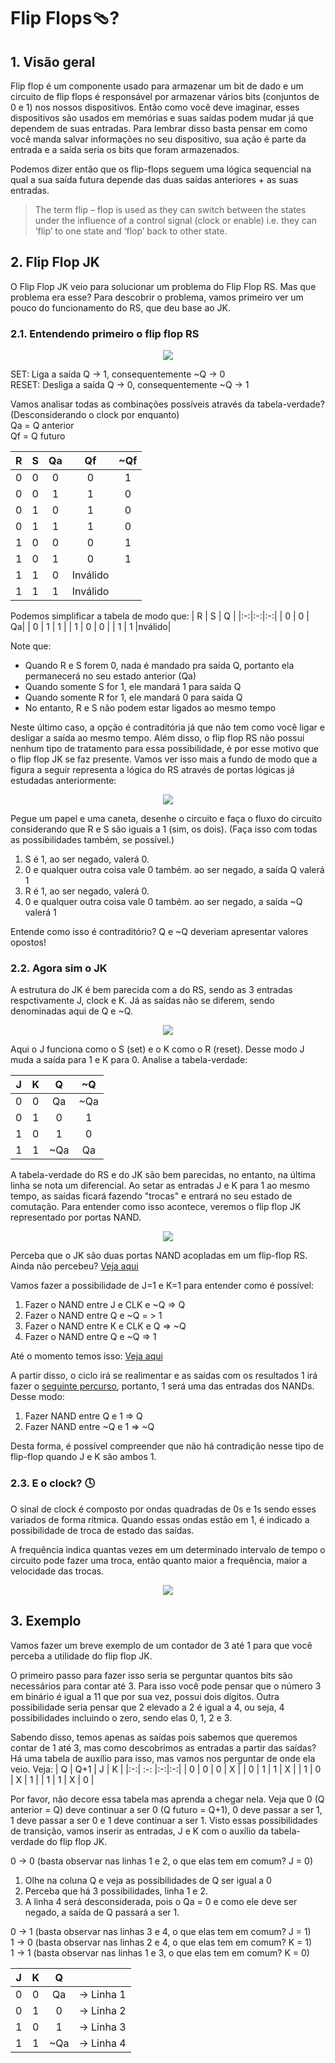 # Flip Flops🩴?

## 1. Visão geral 

Flip flop é um componente usado para armazenar um bit de dado e um circuito de flip flops é responsável por armazenar vários bits (conjuntos de 0 e 1) nos nossos dispositivos. Então como você deve imaginar, esses dispositivos são usados em memórias e suas saídas podem mudar já que dependem de suas entradas. Para lembrar disso basta pensar em como você manda salvar informações no seu dispositivo, sua ação é parte da entrada e a saída seria os bits que foram armazenados. 

Podemos dizer então que os flip-flops seguem uma lógica sequencial na qual a sua saída futura depende das duas saídas anteriores + as suas entradas. 

> The term flip – flop is used as they can switch between the states under the influence of a control signal (clock or enable) i.e. they can ‘flip’ to one state and ‘flop’ back to other state.

## 2. Flip Flop JK

O Flip Flop JK veio para solucionar um problema do Flip Flop RS. Mas que problema era esse?
Para descobrir o problema, vamos primeiro ver um pouco do funcionamento do RS, que deu base ao JK.

### 2.1. Entendendo primeiro o flip flop RS 

<p align="center" width="100%">
  <img src="https://www.electronicshub.org/wp-content/uploads/2015/06/SR-flip-flop-symbol.jpg">
</p>

SET: Liga a saída Q -> 1, consequentemente ~Q -> 0</br>
RESET: Desliga a saída Q -> 0, consequentemente ~Q -> 1

Vamos analisar todas as combinações possíveis através da tabela-verdade? (Desconsiderando o clock por enquanto)<br>
Qa = Q anterior<br>
Qf = Q futuro 

| R | S | Qa | Qf| ~Qf|
| :-|:-:|:-:| :-:| :-:|
| 0 | 0 | 0 | 0 | 1 |
| 0 | 0 | 1 | 1 | 0 |
| 0 | 1 | 0 | 1 | 0 |
| 0 | 1 | 1 | 1 | 0 |
| 1 | 0 | 0 | 0 | 1 |
| 1 | 0 | 1 | 0 | 1 |
| 1 | 1 | 0 |Inválido| 
| 1 | 1 | 1 |Inválido| 

Podemos simplificar a tabela de modo que: 
| R | S | Q |
|:-:|:-:|:-:|
| 0 | 0 | Qa|
| 0 | 1 | 1 |
| 1 | 0 | 0 |
| 1 | 1 |nválido|

Note que:
<ul>
  <li>Quando R e S forem 0, nada é mandado pra saída Q, portanto ela permanecerá no seu estado anterior (Qa)</li>
  <li>Quando somente S for 1, ele mandará 1 para saída Q</li>
  <li>Quando somente R for 1, ele mandará 0 para saída Q</li>
  <li>No entanto, R e S não podem estar ligados ao mesmo tempo</li>
</ul>

Neste último caso, a opção é contraditória já que não tem como você ligar e desligar a saída ao mesmo tempo. Além disso, o flip flop RS não possui nenhum tipo de tratamento para essa possibilidade, é por esse motivo que o flip flop JK se faz presente.
Vamos ver isso mais a fundo de modo que a figura a seguir representa a lógica do RS através de portas lógicas já estudadas anteriormente: 

<p align="center" width="100%">
  <img src="https://www.estudegratis.com.br/images/questoes/a8cd88d3243adf244148.gif">
</p>

Pegue um papel e uma caneta, desenhe o circuito e faça o fluxo do circuito considerando que R e S são iguais a 1 (sim, os dois). (Faça isso com todas as possibilidades também, se possível.)
<ol>
  <li>S é 1, ao ser negado, valerá 0.</li>
  <li>0 e qualquer outra coisa vale 0 também. ao ser negado, a saída Q valerá 1</li>
  <li>R é 1, ao ser negado, valerá 0.</li>
  <li>0 e qualquer outra coisa vale 0 também. ao ser negado, a saída ~Q valerá 1</li>
</ol>

Entende como isso é contraditório? Q e ~Q deveriam apresentar valores opostos!

### 2.2. Agora sim o JK

A estrutura do JK é bem parecida com a do RS, sendo as 3 entradas respctivamente J, clock e K. Já as saídas não se diferem, sendo denominadas aqui de Q e ~Q.
<p align="center" width="100%">
  <img src="https://w7.pngwing.com/pngs/936/789/png-transparent-jk-flip-flop-digital-electronics-electronic-symbol-others-miscellaneous-angle-white-thumbnail.png">
</p>

Aqui o J funciona como o S (set) e o K como o R (reset). Desse modo J muda a saída para 1 e K para 0. Analise a tabela-verdade: 

| J | K | Q | ~Q |
|:-:|:-:|:-:|:-:|
| 0 | 0 | Qa| ~Qa| 
| 0 | 1 | 0 | 1 | 
| 1 | 0 | 1 | 0 |
| 1 | 1 |~Qa| Qa|

A tabela-verdade do RS e do JK são bem parecidas, no entanto, na última linha se nota um diferencial. Ao setar as entradas J e K para 1 ao mesmo tempo, as saídas ficará fazendo "trocas" e entrará no seu estado de comutação. Para entender como isso acontece, veremos o flip flop JK representado por portas NAND.

<p align="center" width="100&">
  <img src="https://ajpeletroinfo.com.br/wp-content/uploads/2020/01/flip-3.png">
</p>

Perceba que o JK são duas portas NAND acopladas em um flip-flop RS. Ainda não percebeu? <a href="https://prnt.sc/x6mG8FwyZz2P" target="_blank" rel="external">Veja aqui</a>

Vamos fazer a possibilidade de J=1 e K=1 para entender como é possível:
<ol>
  <li>Fazer o NAND entre J e CLK e ~Q => Q</li>
  <li>Fazer o NAND entre Q e ~Q = > 1</li>
  <li>Fazer o NAND entre K e CLK e Q => ~Q</li>
  <li>Fazer o NAND entre Q e ~Q => 1</li>
 </ol>
 
 Até o momento temos isso: <a href="https://prnt.sc/eJ07irffNO-4">Veja aqui</a>
 
 A partir disso, o ciclo irá se realimentar e as saídas com os resultados 1 irá fazer o <a href="https://prnt.sc/pVhuGPnNInUp">seguinte percurso</a>, portanto, 1 será uma das entradas dos NANDs. Desse modo:
 
 <ol>
  <li>Fazer NAND entre Q e 1 => Q</li>
  <li>Fazer NAND entre ~Q e 1 => ~Q</li>
 </ol>
 
 Desta forma, é possível compreender que não há contradição nesse tipo de flip-flop quando J e K são ambos 1.


### 2.3. E o clock? 🕓
O sinal de clock é composto por ondas quadradas de 0s e 1s sendo esses variados de forma rítmica. Quando essas ondas estão em 1, é indicado a possibilidade de troca de estado das saídas. 

A frequência indica quantas vezes em um determinado intervalo de tempo o circuito pode fazer uma troca, então quanto maior a frequência, maior a velocidade das trocas.
<p align="center" width="100%">
  <img src="https://th.bing.com/th/id/R.75a1fb268ccfe118b66cf3390fedb3e0?rik=NfU%2bL1fmJaRugg&riu=http%3a%2f%2fwiki.foz.ifpr.edu.br%2fwiki%2fimages%2fc%2fcb%2fPulsosClock.png&ehk=pNhb%2bGuETn%2b0EkcNUrXveL7a74T6Zo0qciC28bQWA4s%3d&risl=&pid=ImgRaw&r=0">
</p> 


## 3. Exemplo
Vamos fazer um breve exemplo de um contador de 3 até 1 para que você perceba a utilidade do flip flop JK. 

O primeiro passo para fazer isso seria se perguntar quantos bits são necessários para contar até 3. Para isso você pode pensar que o número 3 em binário é igual a 11 que por sua vez, possui dois dígitos. Outra possibilidade seria pensar que 2 elevado a 2 é igual a 4, ou seja, 4 possibilidades incluindo o zero, sendo elas 0, 1, 2 e 3. 

Sabendo disso, temos apenas as saídas pois sabemos que queremos contar de 1 até 3, mas como descobrimos as entradas a partir das saídas? 
Há uma tabela de auxílio para isso, mas vamos nos perguntar de onde ela veio. Veja:
| Q | Q+1 | J | K |
|:-:| :-: |:-:|:-:|
| 0 |  0  | 0 | X |
| 0 |  1  | 1 | X |
| 1 |  0  | X | 1 |
| 1 |  1  | X | 0 |

Por favor, não decore essa tabela mas aprenda a chegar nela. 
Veja que 0 (Q anterior = Q) deve continuar a ser 0 (Q futuro = Q+1), 0 deve passar a ser 1, 1 deve passar a ser 0 e 1 deve continuar a ser 1. Visto essas possibilidades de transição, vamos inserir as entradas, J e K com o auxílio da tabela-verdade do flip flop JK. 

0 -> 0 (basta observar nas linhas 1 e 2, o que elas tem em comum? J = 0)<br>
  <ol>
    <li>Olhe na coluna Q e veja as possibilidades de Q ser igual a 0</li>
    <li>Perceba que há 3 possibilidades, linha 1 e 2.</li>
    <li>A linha 4 será desconsiderada, pois o Qa = 0 e como ele deve ser negado, a saída de Q passará a ser 1.</li>
  </ol>
0 -> 1 (basta observar nas linhas 3 e 4, o que elas tem em comum? J = 1)<br>
1 -> 0 (basta observar nas linhas 2 e 4, o que elas tem em comum? K = 1)<br>
1 -> 1 (basta observar nas linhas 1 e 3, o que elas tem em comum? K = 0)<br>

| J | K | Q |  |
|:-:|:-:|:-:| :-: |
| 0 | 0 | Qa| -> Linha 1 |
| 0 | 1 | 0 | -> Linha 2 |
| 1 | 0 | 1 | -> Linha 3 |
| 1 | 1 |~Qa| -> Linha 4 |

